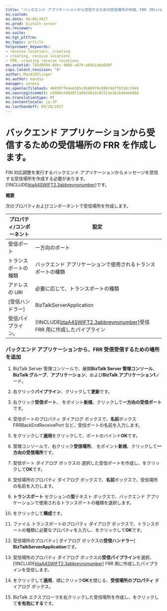 ```yaml
---
title: "バックエンド アプリケーションから受信するための受信場所の作成、FRR |Microsoft ドキュメント"
ms.custom: 
ms.date: 06/08/2017
ms.prod: biztalk-server
ms.reviewer: 
ms.suite: 
ms.tgt_pltfrm: 
ms.topic: article
helpviewer_keywords:
- receive locations, creating
- creating, receive locations
- FRR, creating receive locations
ms.assetid: 78bd8084-ddec-4066-a474-ab5b1a0a849f
caps.latest.revision: "6"
author: MandiOhlinger
ms.author: mandia
manager: anneta
ms.openlocfilehash: 46895ff64e6585c8b80979c09874dffb510cf049
ms.sourcegitcommit: cb908c540d8f1a692d01dc8f313e16cb4b4e696d
ms.translationtype: MT
ms.contentlocale: ja-JP
ms.lasthandoff: 09/20/2017
---
```

# <a name="creating-the-frr-receive-location-for-receiving-from-the-back-end-application"></a>バックエンド アプリケーションから受信するための受信場所の FRR を作成します。
FIN 対応調整を実行するバックエンド アプリケーションからメッセージを受信する受信場所を作成する必要があります。[!INCLUDE[btaA4SWIFT2.3abbrevnonumber](../../includes/btaa4swift2-3abbrevnonumber-md.md)]です。  
  
 **概要**  
  
 次のプロパティおよびコンポーネントで受信場所を作成します。  
  
|プロパティ/コンポーネント|設定|  
|-------------------------|-------------|  
|受信ポート|一方向のポート|  
|トランスポートの種類|バックエンド アプリケーションで使用されるトランスポートの種類|  
|アドレスの URI|必要に応じて、トランスポートの種類|  
|[受信ハンドラー]|BizTalkServerApplication|  
|受信パイプライン。|[!INCLUDE[btaA4SWIFT2.3abbrevnonumber](../../includes/btaa4swift2-3abbrevnonumber-md.md)]受信 FRR 用に作成したパイプライン|  
  
### <a name="to-add-an-frr-receive-location-for-receiving-from-the-back-end-application"></a>バックエンド アプリケーションから、FRR 受信受信するための場所を追加  
  
1.  BizTalk Server 管理コンソールで、展開**BizTalk Server 管理コンソール**、 **BizTalk グループ**、**アプリケーション**、および**BizTalk アプリケーション1**ノード。  
  
2.  右クリック**パイプライン**、クリックして**更新**です。  
  
3.  右クリック**受信ポート**、 をポイント**新規**、クリックして**一方向の受信ポート**です。  
  
4.  受信ポートのプロパティ ダイアログ ボックスで、**名前**ボックス FRRBackEndReceivePort など、受信ポートの名前を入力します。  
  
5.  をクリックして**適用**をクリックして、ポートのバインド**OK**です。  
  
6.  管理コンソールで、右クリック**受信場所**、 をポイント**新規**、クリックして**一方向の受信場所**です。  
  
7.  受信ポート ダイアログ ボックスの 選択した受信ポートを作成し、をクリックして**OK**です。  
  
8.  受信場所のプロパティ ダイアログ ボックスで、**名前**ボックスで、受信場所の名前を入力します。  
  
9. **トランスポート** セクションの**型**テキスト ボックスで、バックエンド アプリケーションで使用されるトランスポートの種類を選択します。  
  
10. をクリックして**構成**です。  
  
11. ファイル トランスポートのプロパティ ダイアログ ボックスで、トランスポートの種類に必要なプロパティを入力し、をクリックして**OK**です。  
  
12. 受信場所のプロパティ] ダイアログ ボックスの**受信ハンドラー**[ **BizTalkServerApplication**です。  
  
13. 受信場所のプロパティ ダイアログ ボックスの**受信パイプライン**を選択、 [!INCLUDE[btaA4SWIFT2.3abbrevnonumber](../../includes/btaa4swift2-3abbrevnonumber-md.md)] FRR 用に作成したパイプラインを受信します。  
  
14. をクリックして**適用**、順にクリック**OK**を閉じる、**受信場所のプロパティ** ダイアログ ボックス。  
  
15. BizTalk エクスプローラを右クリックした受信場所を作成し、をクリックして**を有効にする**です。